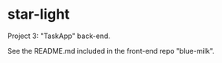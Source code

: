 # star-light

Project 3: "TaskApp" back-end.

See the README.md included in the front-end repo "blue-milk".
